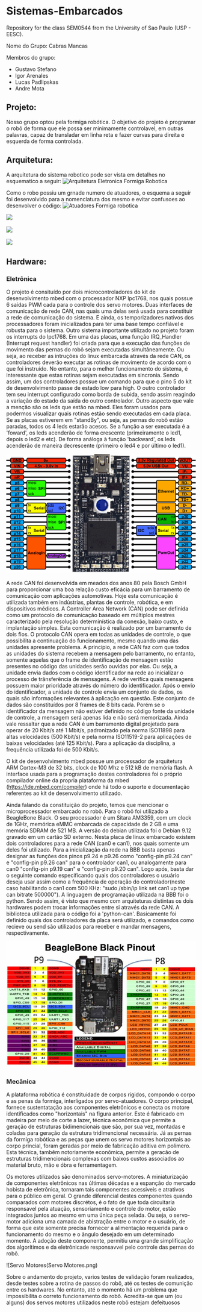 # Sistemas-Embarcados
Repository for the class SEM0544 from the University of Sao Paulo (USP - EESC).

Nome do Grupo: Cabras Mancas

Membros do grupo:
  - Gustavo Stefano
  - Igor Arenales
  - Lucas Padlipskas
  - Andre Mota
  
## Projeto:
Nosso grupo optou pela formiga robótica. O objetivo do projeto é programar o robô de forma que ele possa ser minimamente controlavel, em outras palavras, capaz de transladar em linha reta e fazer curvas para direita e esquerda de forma controlada. 

## Arquitetura:
A arquitetura do sistema robotico pode ser vista em detalhes no esquematico a seguir:
![Arquitetura Eletronica Formiga Robotica](https://user-images.githubusercontent.com/38964186/172719800-e0dd9714-1caa-4bdd-af15-6b2b1c536a52.png)

Como o robo possiu um grnade numero de atuadores, o esquema a seguir foi desenvolvido para a nomenclatura dos mesmo e evitar confusoes ao desenvolver o código:
![Atuadores Formiga robotica](https://user-images.githubusercontent.com/38964186/172720001-e0654bee-0c1f-4032-9b64-5375e0b5d930.png)


![](https://github.com/gustavo-stefano/Sistemas-Embarcados/blob/main/ezgif-1-5fb3583126.gif)

![](https://github.com/gustavo-stefano/Sistemas-Embarcados/blob/main/ezgif-1-f1d40c770e.gif)

![](https://github.com/gustavo-stefano/Sistemas-Embarcados/blob/main/ezgif-1-bac7082c9b.gif)

## Hardware:

### Eletrônica
O projeto é consituído por dois microcontroladores do kit de desenvolvimento mbed com o processador NXP lpc1768, nos quais possue 6 saídas PWM cada para o controle dos servo motores. Duas interfaces de comunicação de rede CAN, nas quais uma delas será usada para constituir a rede de comunicação do sistema. E ainda, os temporizadores nativos dos processadores foram inicializados para ter uma base tempo confiável e robusta para o sistema. Outro sistema importante utilizado no projeto foram os interrupts do lpc1768. Em uma das placas, uma função IRQ_Handler (Interrupt request handler) foi criada para que a execução das funções de movimento das pernas do robô sejam executadas simultâneamente. Ou seja, ao receber as intruções do linux embarcada através da rede CAN, os controladores deverão executar as rotinas de movimento de acordo com o que foi instruído. No entanto, para o melhor funcionamento do sistema, é interessante que estas rotinas sejam executadas em sincronia. Sendo assim, um dos controladores possue um comando para que o pino 5 do kit de desenvolvimento passe de estado low para high. O outro controlador tem seu interrupt configurado como borda de subida, sendo assim reagindo a variação do estado da saída do outro controlador. Outro aspecto que vale a menção são os leds que estão na mbed. Eles foram usados para podermos visualizar quais rotinas estão sendo executadas em cada placa. Se as placas estiverem em "standBy", ou seja, as pernas do robô estão paradas, todos os 4 leds estarão acesos. Se a função a ser executada é a 'foward', os leds acenderão de forma crescente (primeiramente o led1, depois o led2 e etc). De forma análoga à função 'backward', os leds acenderão de maneira decrescente (primeiro o led4 e por último o led1). 

![Pinagem do kit de desenvolvimento mbed lpc1768](lpc1768_pinout.png)

A rede CAN foi desenvolvida em meados dos anos 80 pela Bosch GmbH para proporcionar uma boa relação custo eficácia para um barramento de comunicação com aplicações automotivas. Hoje esta comunicação é utilizada também em indústrias, plantas de controle, robótica, e em dispositivos médicos. A Controller Area Network (CAN) pode ser definida como um protocolo de comunicação baseado em múltiplos mestres caracterizado pela resolução determinística da conexão, baixo custo, e implantação simples. Esta comunicação é realizado por um barramento de dois fios. O protocolo CAN opera em todas as unidades de controle, o que possibilita a continuação do funcionamento, mesmo quando uma das unidades apresente problema. A princípio, a rede CAN faz com que todos as unidades do sistema recebem a mensagem pelo barramento, no entanto, somente aquelas que o frame de identificação de mensagem estão presentes no código das unidades serão ouvidas por elas. Ou seja, a unidade envia dados com o código identificador na rede ao inicializar o processo de trânsferência de mensagens. A rede verifica quais mensagens possuem maior prioridade através do número do identificador. Após o envio do identificador, a unidade de controle envia um conjunto de dados, os quais são informações relevantes à aplicação em questão. Este conjunto de dados são constituídos por 8 frames de 8 bits cada. Porém se o identificador da mensagem não estiver definido no código fonte da unidade de controle, a mensagem será apenas lida e não será memorizada. Ainda vale ressaltar que a rede CAN é um barramento digital projetado para operar de 20 Kbit/s até 1 Mbit/s, padronizado pela norma ISO11898 para altas velocidades (500 Kbit/s) e pela norma ISO11519-2 para aplicações de baixas velocidades (até 125 Kbit/s). Para a aplicação da disciplina, a frequência utilizada foi de 500 Kbit/s.

O kit de desenvolvimento mbed possue um processador de arquitetura ARM Cortex-M3 de 32 bits, clock de 100 Mhz e 512 kB de memória flash. A interface usada para a programação destes controladores foi o próprio compilador online da propria plataforma da mbed (https://ide.mbed.com/compiler) onde há todo o suporte e documentação referentes ao kit de desenvolvimento utilizado.

Ainda falando da constituição do projeto, temos que mencionar o microprocessador embarcado no robô. Para o robô foi utilizado a BeagleBone Black. O seu processador é um Sitara AM3359, com um clock de 1GHz, memórica eMMC embarcada de capacidade de 2 GB e uma memória SDRAM de 521 MB. A versão do debian utilizada foi o Debian 9.12 gravado em um cartão SD externo. Nesta placa de linux embarcado existem dois controladores para a rede CAN (can0 e can1), nos quais somente um deles foi utilizado. Para a inicialização da rede na BBB basta apenas designar as funções dos pinos p9.24 e p9.26 como "config-pin p9.24 can" e "config-pin p9.26 can" para o controlador can1, ou analogamente para can0 "config-pin p9.19 can" e "config-pin p9.20 can". Logo após, basta dar o seguinte comando especificando quais dos controladores o usuário deseja usar assim como a frequência de operação do controlador(neste caso habilitando o can1 com 500 KHz: "sudo /sbin/ip link set can1 up type can bitrate 500000"). A linguagem de programação utilizada na BBB foi o python. Sendo assim, é visto que mesmo com arquiteturas distintas os dois hardwares podem trocar informações entre si através da rede CAN. A biblioteca utilizada para o código foi a 'python-can'. Basicamente foi definido quais dos controladores da placa será utilizado, e comandos como recieve ou send são utilizados para receber e mandar mensagens, respectivamente.

![Pinagem da BeagleBone Black](BeagleBone-Black-Pinout.jpg)

### Mecânica
A plataforma robótica é constituidade de corpos rígidos, compondo o corpo e as penas da formiga, interligados por servo-atuadores. O corpo principal, fornece sustentatação aos componentes eletrônicos e conecta os motore identificados como "horizontais" na figura anterior. Este é fabricado em madeira por meio de corte a lazer, técnica econômica que permite a geração de estruturas bidimencionais que são, por sua vez, montadas e coladas para geração da estrutura tridimencional necessária. Já as pernas da formiga robótica e as peças que unem os servo motores horizontais ao corpo princial, foram geradas por meio de fabricação aditiva em polímero. Esta técnica, tambêm notoriamente econômica, permite a geracão de estruturas tridimencionais complexas com baixos custos associados ao material bruto, mão e óbra e ferramentagem.

Os motores utilizados são denominados servo-motores. A miniaturização de componentes eletrônicos nas últimas décadas e a espanção do mercado hobista de eletrônica, tornaram tais componentes acessiveis e atrativos para o público em geral. O grande diferencial destes componentes quando comparados com motores discrétos, é o fato de que toda circuitaria responsavel pela atuação, sensoriamento e controle do motor, estão integrados juntos ao mesmo em uma única peça selada. Ou seja, o servo-motor adiciona uma camada de abistração entre o motor e o usuário, de forma que este somente precisa fornecer a alimentação requerida para o funcionamento do mesmo e o ângulo desejado em um determinado momento. A adoção deste componente, permitiu uma grande simplificação dos algorítimos e da eletrônicade responsavvel pelo controle das pernas do robô.

![Servo Motores(Servo Motores.png)

Sobre o andamento do projeto, varios testes de validação foram realizados, desde testes sobre a rotina de passos do robô, até os testes de comunição entre os hardwares. No entanto, até o momento há um problema que impossibilita o correto funcionamento do robô. Acredita-se que um (ou alguns) dos servos motores utilizados neste robô estejam defeituosos  

